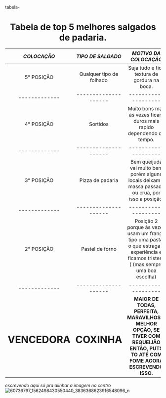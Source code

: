 tabela-
<h1 align="center"> Tabela de top 5 melhores salgados de padaria. </h1>


| ***COLOCAÇÃO*** | ***TIPO DE SALGADO*** | ***MOTIVO DA COLOCAÇÃO*** |
| :-------------: | :--------------------: | :--------------------: | 
| 5° POSIÇÃO | Qualquer tipo de folhado | Suja tudo e fica textura de gordura na boca. |
| ------------- | -------------------- | -------------------- |  
| 4° POSIÇÃO | Sortidos | Muito bons mas às vezes ficam duros mais rapido dependendo do tempo. |
| ------------- | -------------------- | -------------------- | 
| 3° POSIÇÃO  | Pizza de padaria | Bem queijuda vai muito bem porém alguns locais deixam a massa passada ou crua, por isso a posição. |
| ------------- | -------------------- | -------------------- | 
| 2° POSIÇÃO  | Pastel de forno  |  Posição 2 porque às vezes usam um frango tipo uma pasta, o que estraga a experiência e ficamos tristes :( (mas sempre uma boa escolha)|
| ------------- | -------------------- | -------------------- | 
|  <h1>**VENCEDORA**</h1> | <h1>**COXINHA**</h1>  | **MAIOR DE TODAS, PERFEITA, MARAVILHOSA, MELHOR OPÇÃO, SE TIVER COM REQUEIJÃO ENTÃO, PUTS TO ATÉ COM FOME AGORA ESCREVENDO ISSO.** |

*escrevendo aqui só pra alinhar a imagem no centro* ![60736797_1562498430550440_3836368623916548096_n](https://github.com/user-attachments/assets/aa457e89-20f5-41f1-a4f6-0fddff9562d7) 
